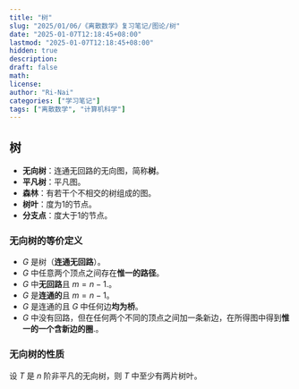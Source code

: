 ```yaml
---
title: "树"
slug: "2025/01/06/《离散数学》复习笔记/图论/树"
date: "2025-01-07T12:18:45+08:00"
lastmod: "2025-01-07T12:18:45+08:00"
hidden: true
description:
draft: false
math:
license:
author: "Ri-Nai"
categories: ["学习笔记"]
tags: ["离散数学", "计算机科学"]
---
```

## 树
- **无向树**：连通无回路的无向图，简称**树**。
- **平凡树**：平凡图。
- **森林**：有若干个不相交的树组成的图。
- **树叶**：度为1的节点。
- **分支点**：度大于1的节点。

### 无向树的等价定义
- $G$ 是树（**连通无回路**）。
- $G$ 中任意两个顶点之间存在**惟一的路径**。
- $G$ 中**无回路**且 $m=n-1$.。
- $G$ 是**连通的**且 $m=n-1$。
- $G$ 是连通的且 $G$ 中任何边**均为桥**。
- $G$ 中没有回路，但在任何两个不同的顶点之间加一条新边，在所得图中得到**惟一的一个含新边的圈**.。

### 无向树的性质
设 $T$ 是 $n$ 阶非平凡的无向树，则 $T$ 中至少有两片树叶。

